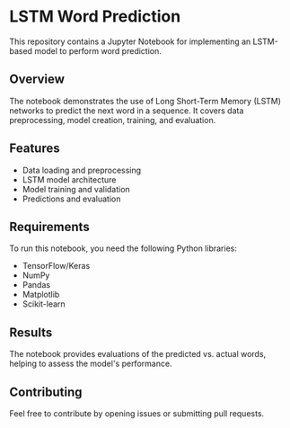# LSTM Word Prediction

This repository contains a Jupyter Notebook for implementing an LSTM-based model to perform word prediction.

## Overview

The notebook demonstrates the use of Long Short-Term Memory (LSTM) networks to predict the next word in a sequence. It covers data preprocessing, model creation, training, and evaluation.

## Features
- Data loading and preprocessing
- LSTM model architecture
- Model training and validation
- Predictions and evaluation

## Requirements

To run this notebook, you need the following Python libraries:
- TensorFlow/Keras
- NumPy
- Pandas
- Matplotlib
- Scikit-learn

## Results
The notebook provides evaluations of the predicted vs. actual words, helping to assess the model's performance.

## Contributing
Feel free to contribute by opening issues or submitting pull requests.

